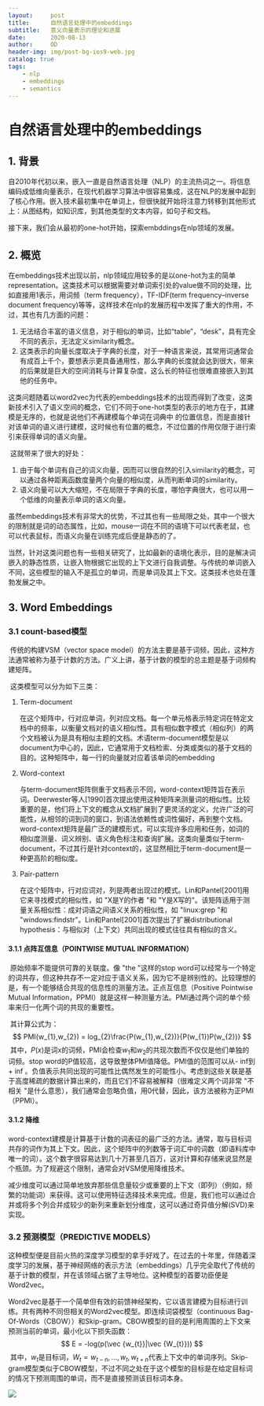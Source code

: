 ```yaml
---
layout:     post
title:      自然语言处理中的embeddings
subtitle:   意义向量表示的理论和进展
date:       2020-08-13
author:     OD
header-img: img/post-bg-ios9-web.jpg
catalog: true
tags:
    - nlp
    - embeddings
    - semantics
---
```


# 自然语言处理中的embeddings

## 1. 背景

​	   自2010年代初以来，嵌入一直是自然语言处理（NLP）的主流热词之一。将信息编码成低维向量表示，在现代机器学习算法中很容易集成，这在NLP的发展中起到了核心作用。嵌入技术最初集中在单词上，但很快就开始将注意力转移到其他形式上：从图结构，如知识库，到其他类型的文本内容，如句子和文档。

​        接下来，我们会从最初的one-hot开始，探索embddings在nlp领域的发展。

## 2. 概览

​        在embeddings技术出现以前，nlp领域应用较多的是以one-hot为主的简单representation。这类技术可以根据需要对单词索引处的value做不同的处理，比如直接用1表示，用词频（term frequency），TF-IDF(term frequency–inverse document frequency)等等，这样技术在nlp的发展历程中发挥了重大的作用，不过，其也有几方面的问题：

1. 无法结合丰富的语义信息，对于相似的单词，比如“table”，“desk”，具有完全不同的表示，无法定义similarity概念。
2. 这类表示的向量长度取决于字典的长度，对于一种语言来说，其常用词通常会有成百上千个，要想表示更具备通用性，那么字典的长度就会达到很大，带来的后果就是巨大的空间消耗与计算复杂度，这么长的特征也很难直接嵌入到其他的任务中。

​        这类问题随着以word2vec为代表的embeddings技术的出现而得到了改变，这类新技术引入了语义空间的概念，它们不同于one-hot类型的表示的地方在于，其建模是无序的，也就是说他们不再建模每个单词在词典中 的位置信息，而是直接针对该单词的语义进行建模，这时候也有位置的概念，不过位置的作用仅限于进行索引来获得单词的语义向量。

​        这就带来了很大的好处：

1. 由于每个单词有自己的词义向量，因而可以很自然的引入similarity的概念，可以通过各种距离函数度量两个向量的相似度，从而判断单词的similarity。
2. 语义向量可以大大缩短，不在局限于字典的长度，哪怕字典很大，也可以用一个低维的向量表示单词的语义向量。

​        虽然embeddings技术有非常大的优势，不过其也有一些局限之处，其中一个很大的限制就是词的动态属性，比如，mouse一词在不同的语境下可以代表老鼠，也可以代表鼠标，而语义向量在训练完成后便是静态的了。

​        当然，针对这类问题也有一些相关研究了，比如最新的语境化表示，目的是解决词嵌入的静态性质，让嵌入物根据它出现的上下文进行自我调整。与传统的单词嵌入不同，这些模型的输入不是孤立的单词，而是单词及其上下文。这类技术也处在蓬勃发展之中。

## 3. Word Embeddings

### 3.1 count-based模型

​        传统的构建VSM（vector space model）的方法主要是基于词频，因此，这种方法通常被称为基于计数的方法。广义上讲，基于计数的模型的总主题是基于词频构建矩阵。

​        这类模型可以分为如下三类：

1. Term-document

   在这个矩阵中，行对应单词，列对应文档。每一个单元格表示特定词在特定文档中的频率，以衡量文档对的语义相似性。具有相似数字模式（相似列）的两个文档被认为是具有相似主题的文档。术语term-document模型是以document为中心的，因此，它通常用于文档检索、分类或类似的基于文档的目的。这种矩阵中，每一行的向量就对应着该单词的embedding

2. Word-context

   与term-document矩阵侧重于文档表示不同，word-context矩阵旨在表示词。Deerwester等人[1990]首次提出使用这种矩阵来测量词的相似性。比较重要的是，他们将上下文的概念从文档扩展到了更灵活的定义，允许广泛的可能性，从相邻的词到词的窗口，到语法依赖性或词性偏好，再到整个文档。word-context矩阵是最广泛的建模形式，可以实现许多应用和任务，如词的相似度测量、词义辨别、语义角色标注和查询扩展。这类向量类似于term-document，不过其行是针对context的，这显然相比于term-document是一种更高阶的相似度。

3. Pair-pattern

   在这个矩阵中，行对应词对，列是两者出现过的模式。Lin和Pantel[2001]用它来寻找模式的相似性，如 "X是Y的作者 "和 "Y是X写的"。该矩阵适用于测量关系相似性：成对词语之间语义关系的相似性，如 "linux:grep "和 "windows:findstr"。Lin和Pantel[2001]首次提出了扩展distributional hypothesis：与相似对（上下文）共同出现的模式往往具有相似的含义。

#### 3.1.1 点阵互信息（POINTWISE MUTUAL INFORMATION）

​        原始频率不能提供可靠的关联度。像 "the "这样的stop word可以经常与一个特定的词共存，但这种共存不一定对应于语义关系，因为它不是辨别性的。比较理想的是，有一个能够结合共现的信息性的测量方法。正点互信息（Positive Pointwise Mutual Information，PPMI）就是这样一种测量方法。PMI通过两个词的单个频率来归一化两个词的共现的重要性。

​        其计算公式为：
$$
PMI(w_{1},w_{2}) = log_{2}\frac{P(w_{1},w_{2})}{P(w_{1})P(w_{2})}
$$
​       其中，$P(x)$是词x的词频，PMI会检查$w_{1}$和$w_{2}$的共现次数而不仅仅是他们单独的词频。stop word的P值较高，这导致整体PMI值降低。PMI值的范围可以从- inf到+ inf 。负值表示共同出现的可能性比偶然发生的可能性小。考虑到这些关联是基于高度稀疏的数据计算出来的，而且它们不容易被解释（很难定义两个词非常 "不相关 "是什么意思），我们通常会忽略负值，用0代替，因此，该方法被称为正PMI（PPMI）。

#### 3.1.2 降维

​         word-context建模是计算基于计数的词表征的最广泛的方法。通常，取与目标词共存的词作为其上下文。因此，这个矩阵中的列数等于词汇中的词数（即语料库中唯一的词）。这个数字很容易达到几十万甚至几百万，这对计算和存储来说显然是个瓶颈。为了规避这个限制，通常会对VSM使用降维技术。

​        减少维度可以通过简单地放弃那些信息量较少或重要的上下文（即列）（例如，频繁的功能词）来获得。这可以使用特征选择技术来完成。但是，我们也可以通过合并或将多个列合并成较少的新列来重新划分维度，这可以通过奇异值分解(SVD)来实现。

### 3.2 预测模型（PREDICTIVE MODELS）

​        这种模型便是目前火热的深度学习模型的拿手好戏了。在过去的十年里，伴随着深度学习的发展，基于神经网络的表示方法（embeddings）几乎完全取代了传统的基于计数的模型，并在该领域占据了主导地位。这种模型的首要功臣便是Word2vec。

​        Word2vec是基于一个简单但有效的前馈神经架构，它以语言建模为目标进行训练。共有两种不同但相关的Word2vec模型。即连续词袋模型（continuous Bag-Of-Words（CBOW））和Skip-gram。CBOW模型的目的是利用周围的上下文来预测当前的单词，最小化以下损失函数：
$$
E = -log(p(\vec {w_{t}}|\vec {W_{t}}))
$$
​      其中，$w_{t}$是目标词，$W_{t} = w_{t-n},...,w_{t},w_{t+n}$代表上下文中的单词序列。Skip-gram模型类似于CBOW模型，不过不同之处在于这个模型的目标是在给定目标词的情况下预测周围的单词，而不是直接预测该目标词本身。

![](https://onedreame.github.io/img/embeddings/word2vec.png)

